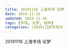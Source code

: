 ```yaml
---
title: 20191116 上海专场 论梦
date: 2019-11-16
updated: 2019-11-16
tags: [专场, 论梦, 相声]
categories: (2019)己亥年场次
---
```

20191116 上海专场 论梦